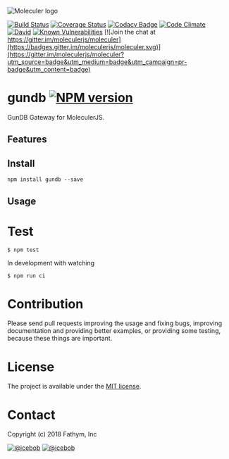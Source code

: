 ![Moleculer logo](http://moleculer.services/images/banner.png)

[![Build Status](https://travis-ci.org/smart-matrix/gundb.svg?branch=master)](https://travis-ci.org/smart-matrix/gundb)
[![Coverage Status](https://coveralls.io/repos/github/smart-matrix/gundb/badge.svg?branch=master)](https://coveralls.io/github/smart-matrix/gundb?branch=master)
[![Codacy Badge](https://api.codacy.com/project/badge/Grade/<----hash----->)](https://www.codacy.com/app/<---username---->/gundb?utm_source=github.com&amp;utm_medium=referral&amp;utm_content=smart-matrix/gundb&amp;utm_campaign=Badge_Grade)
[![Code Climate](https://codeclimate.com/github/smart-matrix/gundb/badges/gpa.svg)](https://codeclimate.com/github/smart-matrix/gundb)
[![David](https://img.shields.io/david/smart-matrix/gundb.svg)](https://david-dm.org/smart-matrix/gundb)
[![Known Vulnerabilities](https://snyk.io/test/github/smart-matrix/gundb/badge.svg)](https://snyk.io/test/github/smart-matrix/gundb)
[![Join the chat at https://gitter.im/moleculerjs/moleculer](https://badges.gitter.im/moleculerjs/moleculer.svg)](https://gitter.im/moleculerjs/moleculer?utm_source=badge&utm_medium=badge&utm_campaign=pr-badge&utm_content=badge)

# gundb [![NPM version](https://img.shields.io/npm/v/gundb.svg)](https://www.npmjs.com/package/gundb)

GunDB Gateway for MoleculerJS.

## Features

## Install
```
npm install gundb --save
```

## Usage


# Test
```
$ npm test
```

In development with watching

```
$ npm run ci
```

# Contribution
Please send pull requests improving the usage and fixing bugs, improving documentation and providing better examples, or providing some testing, because these things are important.

# License
The project is available under the [MIT license](https://tldrlegal.com/license/mit-license).

# Contact
Copyright (c) 2018 Fathym, Inc

[![@icebob](https://img.shields.io/badge/github-moleculerjs-green.svg)](https://github.com/moleculerjs) [![@icebob](https://img.shields.io/badge/twitter-Icebobcsi-blue.svg)](https://twitter.com/Icebobcsi)